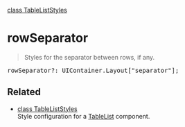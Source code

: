 [class TableListStyles](TableListStyles.md)

# rowSeparator

> Styles for the separator between rows, if any.

<pre class="docgen_signature">rowSeparator?: UIContainer.Layout[&quot;separator&quot;];</pre>

## Related

- [<!--{ref:class}-->class TableListStyles](TableListStyles.md) \
    Style configuration for a [TableList](TableList.md) component.
